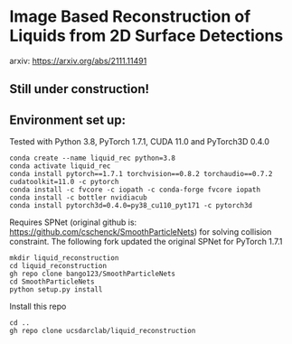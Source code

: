 # Image Based Reconstruction of Liquids from 2D Surface Detections
arxiv: https://arxiv.org/abs/2111.11491

## Still under construction! ##

## Environment set up: ##
Tested with Python 3.8, PyTorch 1.7.1, CUDA 11.0 and PyTorch3D 0.4.0
```
conda create --name liquid_rec python=3.8
conda activate liquid_rec
conda install pytorch==1.7.1 torchvision==0.8.2 torchaudio==0.7.2 cudatoolkit=11.0 -c pytorch
conda install -c fvcore -c iopath -c conda-forge fvcore iopath
conda install -c bottler nvidiacub
conda install pytorch3d=0.4.0=py38_cu110_pyt171 -c pytorch3d
```
Requires SPNet (original github is: https://github.com/cschenck/SmoothParticleNets) for solving collision constraint. The following fork updated the original SPNet for PyTorch 1.7.1
```
mkdir liquid_reconstruction
cd liquid_reconstruction
gh repo clone bango123/SmoothParticleNets
cd SmoothParticleNets
python setup.py install
```
Install this repo
```
cd ..
gh repo clone ucsdarclab/liquid_reconstruction
```
